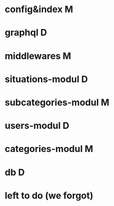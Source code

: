 # config&index M
# graphql D
# middlewares M
# situations-modul D
# subcategories-modul M
# users-modul D
# categories-modul M
# db D


# left to do (we forgot)